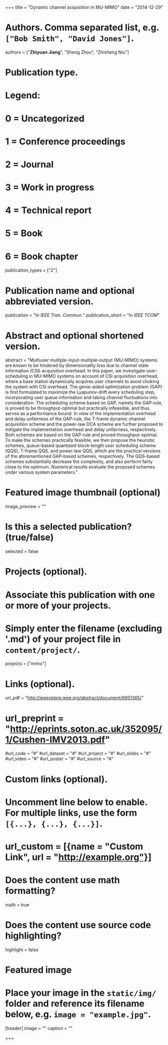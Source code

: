+++
title = "Dynamic channel acquisition in MU-MIMO"
date = "2014-12-29"

# Authors. Comma separated list, e.g. `["Bob Smith", "David Jones"]`.
authors = ["**Zhiyuan Jiang**", "Sheng Zhou", "Zhisheng Niu"]

# Publication type.
# Legend:
# 0 = Uncategorized
# 1 = Conference proceedings
# 2 = Journal
# 3 = Work in progress
# 4 = Technical report
# 5 = Book
# 6 = Book chapter
publication_types = ["2"]

# Publication name and optional abbreviated version.
publication = "In *IEEE Tran. Commun.*"
publication_short = "In *IEEE TCOM*"

# Abstract and optional shortened version.
abstract = "Multiuser multiple-input-multiple-output (MU-MIMO) systems are known to be hindered by dimensionality loss due to channel state information (CSI) acquisition overhead. In this paper, we investigate user-scheduling in MU-MIMO systems on account of CSI acquisition overhead, where a base station dynamically acquires user channels to avoid choking the system with CSI overhead. The genie-aided optimization problem (GAP) is first formulated to maximize the Lyapunov-drift every scheduling step, incorporating user queue information and taking channel fluctuations into consideration. The scheduling scheme based on GAP, namely the GAP-rule, is proved to be throughput-optimal but practically infeasible, and thus serves as a performance bound. In view of the implementation overhead and delay unfairness of the GAP-rule, the T-frame dynamic channel acquisition scheme and the power-law DCA scheme are further proposed to mitigate the implementation overhead and delay unfairness, respectively. Both schemes are based on the GAP-rule and proved throughput-optimal. To make the schemes practically feasible, we then propose the heuristic schemes, queue-based quantized-block-length user scheduling scheme (QQS), T-frame QQS, and power-law QQS, which are the practical versions of the aforementioned GAP-based schemes, respectively. The QQS-based schemes substantially decrease the complexity, and also perform fairly close to the optimum. Numerical results evaluate the proposed schemes under various system parameters."

# Featured image thumbnail (optional)
image_preview = ""

# Is this a selected publication? (true/false)
selected = false

# Projects (optional).
#   Associate this publication with one or more of your projects.
#   Simply enter the filename (excluding '.md') of your project file in `content/project/`.
projects = ["mimo"]

# Links (optional).
url_pdf = "http://ieeexplore.ieee.org/abstract/document/6951365/"
# url_preprint = "http://eprints.soton.ac.uk/352095/1/Cushen-IMV2013.pdf"
#url_code = "#"
#url_dataset = "#"
#url_project = "#"
#url_slides = "#"
#url_video = "#"
#url_poster = "#"
#url_source = "#"

# Custom links (optional).
#   Uncomment line below to enable. For multiple links, use the form `[{...}, {...}, {...}]`.
# url_custom = [{name = "Custom Link", url = "http://example.org"}]

# Does the content use math formatting?
math = true

# Does the content use source code highlighting?
highlight = false

# Featured image
# Place your image in the `static/img/` folder and reference its filename below, e.g. `image = "example.jpg"`.
[header]
image = ""
caption = ""

+++


